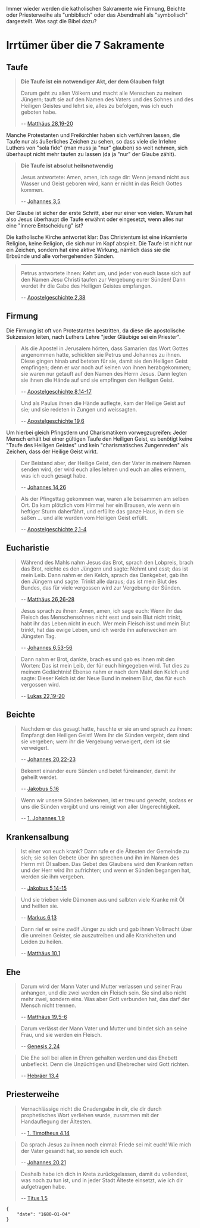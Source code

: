 Immer wieder werden die katholischen Sakramente wie Firmung, Beichte
oder Priesterweihe als "unbiblisch" oder das Abendmahl als "symbolisch"
dargestellt. Was sagt die Bibel dazu?

# Irrtümer über die 7 Sakramente

## Taufe

> **Die Taufe ist ein notwendiger Akt, der dem Glauben folgt**
> 
> Darum geht zu allen Völkern und macht alle Menschen zu meinen Jüngern; 
> tauft sie auf den Namen des Vaters und des Sohnes und des Heiligen Geistes 
> und lehrt sie, alles zu befolgen, was ich euch geboten habe.
>
> -- [Matthäus 28,19-20](https://k-bibel.de/ARN/Matthaeus28#19-20)

Manche Protestanten und Freikirchler haben sich verführen lassen, die Taufe
nur als äußerliches Zeichen zu sehen, so dass viele die Irrlehre Luthers
von "sola fide" (man muss ja "nur" glauben) so weit nehmen, sich überhaupt nicht
mehr taufen zu lassen (da ja "nur" der Glaube zählt).

> **Die Taufe ist absolut heilsnotwendig**
>
> Jesus antwortete: Amen, amen, ich sage dir: Wenn jemand nicht aus 
> Wasser und Geist geboren wird, kann er nicht in das Reich Gottes kommen.
>
> -- [Johannes 3,5](https://k-bibel.de/ARN/Johannes3#5)

Der Glaube ist sicher der erste Schritt, aber nur einer von vielen. Warum hat
also Jesus überhaupt die Taufe erwähnt oder eingesetzt, wenn alles nur eine 
"innere Entscheidung" ist?

Die katholische Kirche antwortet klar: Das Christentum ist eine inkarnierte 
Religion, keine Religion, die sich nur im Kopf abspielt. Die Taufe ist nicht nur ein
Zeichen, sondern hat eine aktive Wirkung, nämlich dass sie die Erbsünde und alle 
vorhergehenden Sünden.

> ****
> 
> Petrus antwortete ihnen: Kehrt um, und jeder von euch lasse sich auf den Namen 
> Jesu Christi taufen zur Vergebung eurer Sünden! Dann werdet ihr die Gabe 
> des Heiligen Geistes empfangen.
>
> -- [Apostelgeschichte 2,38](https://k-bibel.de/ARN/Apostelgeschichte2#38)

## Firmung

Die Firmung ist oft von Protestanten bestritten, da diese die apostolische 
Sukzession leiten, nach Luthers Lehre "jeder Gläubige sei ein Priester".

> Als die Apostel in Jerusalem hörten, dass Samarien das Wort Gottes angenommen hatte, 
> schickten sie Petrus und Johannes zu ihnen. Diese gingen hinab und beteten für sie, 
> damit sie den Heiligen Geist empfingen; denn er war noch auf keinen von ihnen herabgekommen; 
> sie waren nur getauft auf den Namen des Herrn Jesus. Dann legten sie ihnen die Hände auf 
> und sie empfingen den Heiligen Geist.
> 
> -- [Apostelgeschichte 8,14-17](https://k-bibel.de/ARN/Apostelgeschichte8#14-17)

> Und als Paulus ihnen die Hände auflegte, kam der Heilige Geist auf sie; und sie 
> redeten in Zungen und weissagten.
>
> -- [Apostelgeschichte 19,6](https://k-bibel.de/ARN/Apostelgeschichte19#6)

Um hierbei gleich Pfingstlern und Charismatikern vorwegzugreifen: Jeder Mensch 
erhält bei einer gültigen Taufe den Heiligen Geist, es benötigt keine 
"Taufe des Heiligen Geistes" und kein "charismatisches Zungenreden" als Zeichen, 
dass der Heilige Geist wirkt.

> Der Beistand aber, der Heilige Geist, den der Vater in meinem Namen senden wird, 
> der wird euch alles lehren und euch an alles erinnern, was ich euch gesagt habe.
>
> -- [Johannes 14,26](https://k-bibel.de/ARN/Johannes14#26)

> Als der Pfingsttag gekommen war, waren alle beisammen am selben Ort. Da kam plötzlich 
> vom Himmel her ein Brausen, wie wenn ein heftiger Sturm daherfährt, und erfüllte das 
> ganze Haus, in dem sie saßen … und alle wurden vom Heiligen Geist erfüllt.
>
> -- [Apostelgeschichte 2,1-4](https://k-bibel.de/ARN/Apostelgeschichte2#1-4)

## Eucharistie

> Während des Mahls nahm Jesus das Brot, sprach den Lobpreis, brach das Brot, 
> reichte es den Jüngern und sagte: Nehmt und esst; das ist mein Leib. Dann nahm 
> er den Kelch, sprach das Dankgebet, gab ihn den Jüngern und sagte: Trinkt alle 
> daraus; das ist mein Blut des Bundes, das für viele vergossen wird zur 
> Vergebung der Sünden.
>
> -- [Matthäus 26,26-28](https://k-bibel.de/ARN/Matthaeus26#26-28)

> Jesus sprach zu ihnen: Amen, amen, ich sage euch: Wenn ihr das Fleisch des 
> Menschensohnes nicht esst und sein Blut nicht trinkt, habt ihr das Leben 
> nicht in euch. Wer mein Fleisch isst und mein Blut trinkt, hat das ewige Leben, 
> und ich werde ihn auferwecken am Jüngsten Tag.
>
> -- [Johannes 6,53-56](https://k-bibel.de/ARN/Johannes6#53-56)

> Dann nahm er Brot, dankte, brach es und gab es ihnen mit den Worten: Das 
> ist mein Leib, der für euch hingegeben wird. Tut dies zu meinem Gedächtnis! 
> Ebenso nahm er nach dem Mahl den Kelch und sagte: Dieser Kelch ist der Neue 
> Bund in meinem Blut, das für euch vergossen wird.
>
> -- [Lukas 22,19-20](https://k-bibel.de/ARN/Lukas22#19-20)

## Beichte

> Nachdem er das gesagt hatte, hauchte er sie an und sprach zu ihnen: 
> Empfangt den Heiligen Geist! Wem ihr die Sünden vergebt, dem sind sie 
> vergeben; wem ihr die Vergebung verweigert, dem ist sie verweigert.
>
> -- [Johannes 20,22-23](https://k-bibel.de/ARN/Johannes20#22-23)

> Bekennt einander eure Sünden und betet füreinander, 
> damit ihr geheilt werdet.
>
> -- [Jakobus 5,16](https://k-bibel.de/ARN/Jakobus5#16)

> Wenn wir unsere Sünden bekennen, ist er treu und gerecht, 
> sodass er uns die Sünden vergibt und uns reinigt von aller Ungerechtigkeit.
>
> -- [1. Johannes 1,9](https://k-bibel.de/ARN/1Johannes1#9)

## Krankensalbung

> Ist einer von euch krank? Dann rufe er die Ältesten der Gemeinde zu sich; 
> sie sollen Gebete über ihn sprechen und ihn im Namen des Herrn mit Öl salben. 
> Das Gebet des Glaubens wird den Kranken retten und der Herr wird ihn 
> aufrichten; und wenn er Sünden begangen hat, werden sie ihm vergeben.
>
> -- [Jakobus 5,14-15](https://k-bibel.de/ARN/Jakobus5#14-15)

> Und sie trieben viele Dämonen aus und salbten viele Kranke mit Öl und heilten sie.
>
> -- [Markus 6,13](https://k-bibel.de/ARN/Markus6#13)

> Dann rief er seine zwölf Jünger zu sich und gab ihnen Vollmacht über die unreinen 
> Geister, sie auszutreiben und alle Krankheiten und Leiden zu heilen.
>
> -- [Matthäus 10,1](https://k-bibel.de/ARN/Matthaeus10#1)

## Ehe

> Darum wird der Mann Vater und Mutter verlassen und seiner Frau anhangen, 
> und die zwei werden ein Fleisch sein. Sie sind also nicht mehr zwei, 
> sondern eins. Was aber Gott verbunden hat, das darf der Mensch nicht trennen.
>
> -- [Matthäus 19,5-6](https://k-bibel.de/ARN/Matthaeus19#5-6)

> Darum verlässt der Mann Vater und Mutter und bindet sich an seine 
> Frau, und sie werden ein Fleisch.
>
> -- [Genesis 2,24](https://k-bibel.de/ARN/Genesis2#24)

> Die Ehe soll bei allen in Ehren gehalten werden und das Ehebett 
> unbefleckt. Denn die Unzüchtigen und Ehebrecher wird Gott richten.
>
> -- [Hebräer 13,4](https://k-bibel.de/ARN/Hebraeer13#4)

## Priesterweihe

> Vernachlässige nicht die Gnadengabe in dir, die dir durch 
> prophetisches Wort verliehen wurde, zusammen mit der 
> Handauflegung der Ältesten.
>
> -- [1. Timotheus 4,14](https://k-bibel.de/ARN/1Timotheus4#14)

> Da sprach Jesus zu ihnen noch einmal: Friede sei mit euch! 
> Wie mich der Vater gesandt hat, so sende ich euch.
>
> -- [Johannes 20,21](https://k-bibel.de/ARN/Johannes20#21)

> Deshalb habe ich dich in Kreta zurückgelassen, damit du vollendest, 
> was noch zu tun ist, und in jeder Stadt Älteste einsetzt, 
> wie ich dir aufgetragen habe.
>
> -- [Titus 1,5](https://k-bibel.de/ARN/Titus1#5)

```
{
    "date": "1680-01-04"
}
```